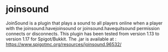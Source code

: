 # joinsound
JoinSound is a plugin that plays a sound to all players online when a player with the joinsound.havejoinsound or joinsound.havequitsound permission connects or disconnects. This plugin has been tested from version 1.13 to version 1.17 for Spigot/Bukkit. The .jar is available at : https://www.spigotmc.org/resources/joinsound.96532/
